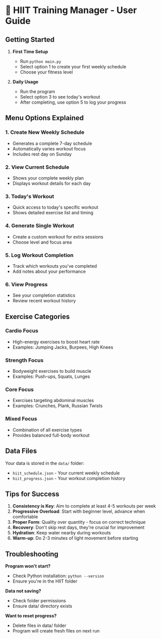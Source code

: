 # 📖 HIIT Training Manager - User Guide

## Getting Started

1. **First Time Setup**
   - Run `python main.py`
   - Select option 1 to create your first weekly schedule
   - Choose your fitness level

2. **Daily Usage**
   - Run the program
   - Select option 3 to see today's workout
   - After completing, use option 5 to log your progress

## Menu Options Explained

### 1. Create New Weekly Schedule
- Generates a complete 7-day schedule
- Automatically varies workout focus
- Includes rest day on Sunday

### 2. View Current Schedule
- Shows your complete weekly plan
- Displays workout details for each day

### 3. Today's Workout
- Quick access to today's specific workout
- Shows detailed exercise list and timing

### 4. Generate Single Workout
- Create a custom workout for extra sessions
- Choose level and focus area

### 5. Log Workout Completion
- Track which workouts you've completed
- Add notes about your performance

### 6. View Progress
- See your completion statistics
- Review recent workout history

## Exercise Categories

### Cardio Focus
- High-energy exercises to boost heart rate
- Examples: Jumping Jacks, Burpees, High Knees

### Strength Focus
- Bodyweight exercises to build muscle
- Examples: Push-ups, Squats, Lunges

### Core Focus
- Exercises targeting abdominal muscles
- Examples: Crunches, Plank, Russian Twists

### Mixed Focus
- Combination of all exercise types
- Provides balanced full-body workout

## Data Files

Your data is stored in the `data/` folder:
- `hiit_schedule.json` - Your current weekly schedule
- `hiit_progress.json` - Your workout completion history

## Tips for Success

1. **Consistency is Key**: Aim to complete at least 4-5 workouts per week
2. **Progressive Overload**: Start with beginner level, advance when comfortable
3. **Proper Form**: Quality over quantity - focus on correct technique
4. **Recovery**: Don't skip rest days, they're crucial for improvement
5. **Hydration**: Keep water nearby during workouts
6. **Warm-up**: Do 2-3 minutes of light movement before starting

## Troubleshooting

**Program won't start?**
- Check Python installation: `python --version`
- Ensure you're in the HIIT folder

**Data not saving?**
- Check folder permissions
- Ensure data/ directory exists

**Want to reset progress?**
- Delete files in data/ folder
- Program will create fresh files on next run